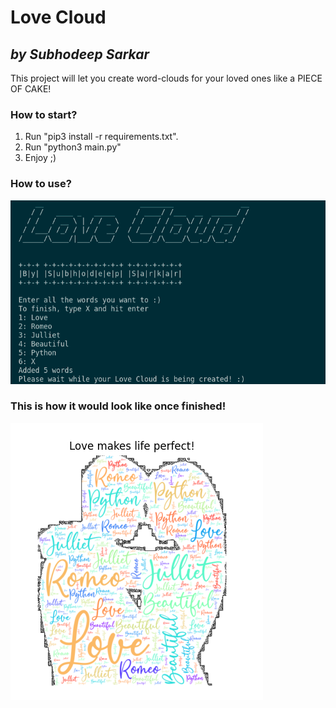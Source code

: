 # **Love Cloud**
## *by Subhodeep Sarkar*
This project will let you create word-clouds for your loved ones like a PIECE OF CAKE!

### How to start?
1. Run "pip3 install -r requirements.txt".
2. Run "python3 main.py"
3. Enjoy ;)

### How to use?

![](input.png)

### This is how it would look like once finished!

![](demo.png)
